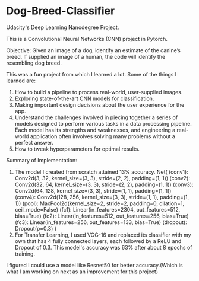 # Dog-Breed-Classifier
Udacity's Deep Learning Nanodegree Project.

This is a Convolutional Neural Networks (CNN) project in Pytorch. 

Objective: Given an image of a dog, identify an estimate of the canine’s breed. If supplied an image of a human, the code will identify the resembling dog breed.

This was a fun project from which I learned a lot. Some of the things I learned are:
  1. How to build a pipeline to process real-world, user-supplied images. 
  2. Exploring state-of-the-art CNN models for classification.
  3. Making important design decisions about the user experience for the app.
  4. Understand the challenges involved in piecing together a series of models designed to perform various tasks in a data    processing pipeline. Each model has its strengths and weaknesses, and engineering a real-world application often involves solving many problems without a perfect answer.
  5. How to tweak hyperparameters for optimal results.

Summary of Implementation:
  1. The model I created from scratch attained 13% accuracy.
    Net(
    (conv1): Conv2d(3, 32, kernel_size=(3, 3), stride=(2, 2), padding=(1, 1))
    (conv2): Conv2d(32, 64, kernel_size=(3, 3), stride=(2, 2), padding=(1, 1))
    (conv3): Conv2d(64, 128, kernel_size=(3, 3), stride=(1, 1), padding=(1, 1))
    (conv4): Conv2d(128, 256, kernel_size=(3, 3), stride=(1, 1), padding=(1, 1))
    (pool): MaxPool2d(kernel_size=2, stride=2, padding=0, dilation=1, ceil_mode=False)
    (fc1): Linear(in_features=2304, out_features=512, bias=True)
    (fc2): Linear(in_features=512, out_features=256, bias=True)
    (fc3): Linear(in_features=256, out_features=133, bias=True)
    (dropout): Dropout(p=0.3)
  )
  2. For Transfer Learning, I used VGG-16 and replaced its classifier with my own that has 4 fully connected layers, each followed by a ReLU and Dropout of 0.3. This model's accuracy was 63% after about 8 epochs of training.
  
  I figured I could use a model like Resnet50 for better accuracy.(Which is what I am working on next as an improvement for this project)

